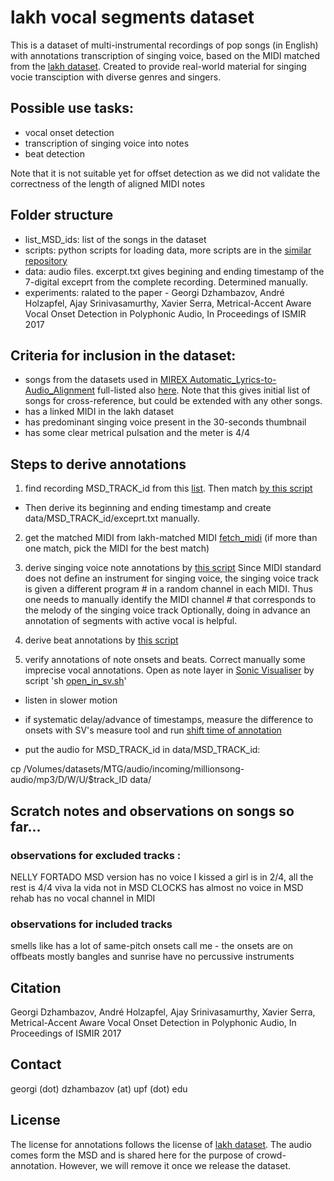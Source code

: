 
# lakh vocal segments dataset

This is a dataset of multi-instrumental recordings of pop songs (in English) with annotations transcription of singing voice,  based on the MIDI matched from the [lakh dataset](http://colinraffel.com/projects/lmd/). Created to provide real-world material for singing vocie transciption with diverse genres and singers.


## Possible use tasks:
- vocal onset detection
- transcription of singing voice into notes
- beat detection

Note that it is not suitable yet for offset detection as we did not validate the correctness of the length of aligned MIDI notes

## Folder structure
- list_MSD_ids:  list of the songs in the dataset
- scripts:  python scripts for loading data, more scripts are in the [similar repository](https://github.com/georgid/otmm_vocal_segments_dataset/tree/master/scripts)
- data: audio files. excerpt.txt gives begining and ending timestamp of the 7-digital exceprt from the complete recording. Determined manually.
- experiments: ralated to the paper - Georgi Dzhambazov, André Holzapfel, Ajay Srinivasamurthy, Xavier Serra, Metrical-Accent Aware Vocal Onset Detection in Polyphonic Audio, In Proceedings of ISMIR 2017

## Criteria for inclusion in the dataset:

- songs from the datasets used in [MIREX Automatic_Lyrics-to-Audio_Alignment](http://www.music-ir.org/mirex/wiki/2017:Automatic_Lyrics-to-Audio_Alignment) full-listed also [here](https://docs.google.com/document/d/1bOefN9gEqYKPl7x3kmnJ1OWsjLuApza-9246qlBbMNY/edit?usp=sharing). Note that this gives initial list of songs for cross-reference, but could be extended with any other songs.
- has a linked MIDI in the lakh dataset 
- has predominant singing voice present in the 30-seconds thumbnail
- has some clear metrical pulsation and the meter is 4/4

## Steps to derive annotations
1) find recording MSD_TRACK_id from this [list](https://labrosa.ee.columbia.edu/millionsong/sites/default/files/AdditionalFiles/unique_tracks.txt).  Then match [by this script](https://github.com/georgid/lakh_vocal_segments_dataset/blob/master/scripts/match.py) 
- Then derive its beginning and ending timestamp and create data/MSD_TRACK_id/exceprt.txt manually.

2) get the matched MIDI from lakh-matched MIDI [fetch_midi](https://github.com/georgid/lakh_vocal_segments_dataset/blob/master/scripts/fetch_midi.py)  (if more than one match, pick the MIDI for the best match)

3) derive singing voice note annotations  by 
[this script](https://github.com/georgid/lakh_vocal_segments_dataset/blob/master/scripts/derive_note_annotations.py) Since MIDI standard does not define an instrument for singing voice, the singing voice track is given a different program # in a random  channel in each MIDI. Thus one needs to manually identify the  MIDI channel # that corresponds to the melody of the singing voice track
Optionally, doing in advance an annotation of segments with active vocal  is helpful.

4) derive beat annotations by [this script](https://github.com/georgid/lakh_vocal_segments_dataset/blob/master/scripts/derive_beat_annotations.py)

5) verify annotations of note onsets and beats. Correct manually some imprecise vocal annotations. Open as note layer in [Sonic Visualiser](http://www.sonicvisualiser.org/) by script 
'sh [open_in_sv.sh](https://github.com/georgid/lakh_vocal_segments_dataset/blob/master/scripts/open_in_sv.sh)'

- listen in slower motion

- if systematic delay/advance of timestamps, measure the difference to onsets with SV's measure tool and run [shift time of annotation](https://github.com/georgid/lakh_vocal_segments_dataset/blob/master/scripts/shift_time_annotaion.py)

- put the audio for MSD_TRACK_id in data/MSD_TRACK_id:

cp /Volumes/datasets/MTG/audio/incoming/millionsong-audio/mp3/D/W/U/$track_ID data/ 



## Scratch notes and observations on songs so far...
### observations for excluded tracks :
NELLY FORTADO MSD version has no voice
I kissed a girl is in 2/4, all the rest is 4/4
viva la vida not in MSD
CLOCKS has almost no voice in MSD
rehab has no vocal channel in MIDI


### observations for included tracks
smells like has a lot of same-pitch onsets
call me - the onsets are on offbeats mostly
bangles and sunrise have no percussive instruments


## Citation

Georgi Dzhambazov, André Holzapfel, Ajay Srinivasamurthy, Xavier Serra, Metrical-Accent Aware Vocal Onset Detection in Polyphonic Audio, In Proceedings of ISMIR 2017

## Contact

georgi (dot) dzhambazov (at) upf (dot) edu

## License
The license for annotations follows the license of [lakh dataset](http://colinraffel.com/projects/lmd/).
The audio comes form the MSD and is shared here for the purpose of crowd-annotation. However, we will remove it once we release the dataset.
